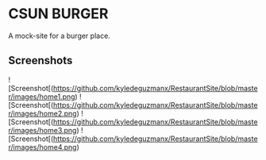 # CSUN BURGER
A mock-site for a burger place.

## Screenshots  
![Screenshot[(https://github.com/kyledeguzmanx/RestaurantSite/blob/master/images/home1.png)
![Screenshot[(https://github.com/kyledeguzmanx/RestaurantSite/blob/master/images/home2.png)
![Screenshot[(https://github.com/kyledeguzmanx/RestaurantSite/blob/master/images/home3.png)
![Screenshot[(https://github.com/kyledeguzmanx/RestaurantSite/blob/master/images/home4.png)

